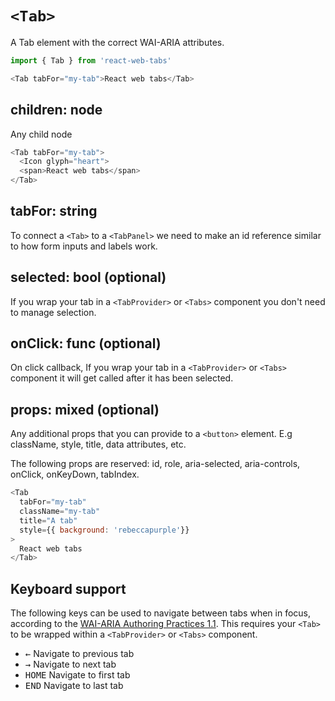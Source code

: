 # `<Tab>`

A Tab element with the correct WAI-ARIA attributes.

```js
import { Tab } from 'react-web-tabs'

<Tab tabFor="my-tab">React web tabs</Tab>
```

## children: node

Any child node

```js
<Tab tabFor="my-tab">
  <Icon glyph="heart">
  <span>React web tabs</span>
</Tab>
```

## tabFor: string

To connect a `<Tab>` to a `<TabPanel>` we need to make an id reference similar to how form inputs and labels work.

## selected: bool (optional)

If you wrap your tab in a `<TabProvider>` or `<Tabs>` component you don't need to manage selection.

## onClick: func (optional)

On click callback, If you wrap your tab in a `<TabProvider>` or `<Tabs>` component it will get called after it has been selected.

## props: mixed (optional)

Any additional props that you can provide to a `<button>` element. E.g className, style, title, data attributes, etc.

The following props are reserved: id, role, aria-selected, aria-controls, onClick, onKeyDown, tabIndex.

```js
<Tab
  tabFor="my-tab"
  className="my-tab"
  title="A tab"
  style={{ background: 'rebeccapurple'}}
>
  React web tabs
</Tab>
```

## Keyboard support
The following keys can be used to navigate between tabs when in focus, according to the [WAI-ARIA Authoring Practices 1.1](https://www.w3.org/TR/wai-aria-practices-1.1/#tabpanel). This requires your `<Tab>` to be wrapped within a `<TabProvider>` or `<Tabs>` component.

* <kbd>←</kbd> Navigate to previous tab
* <kbd>→</kbd> Navigate to next tab
* <kbd>HOME</kbd> Navigate to first tab
* <kbd>END</kbd> Navigate to last tab
